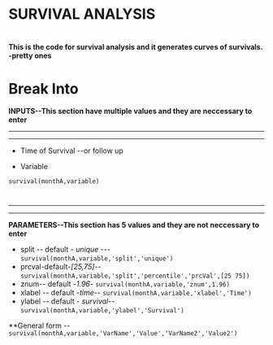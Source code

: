 ﻿# SURVIVAL ANALYSIS #**This is the code for  survival analysis and it generates curves of survivals. -pretty ones**### Break Into**INPUTS--This section have multiple values and they are neccessary to enter*********** Time of Survival --or follow up* Variable `survival(monthA,variable)`#**** ********* **PARAMETERS--This section has 5 values and they are not neccessary to enter*** split -- default -  *unique* --- `survival(monthA,variable,'split','unique')`* prcval-default-*[25,75]*-- `survival(monthA,variable,'split','percentile','prcVal',[25 75])`* znum-- default   -*1.96*- `survival(monthA,variable,'znum',1.96)`* xlabel -- default  -*time*-- `survival(monthA,variable,'xlabel','Time')`* ylabel -- default - *survival*-- `survival(monthA,variable,'ylabel','Survival')`**General form -- `survival(monthA,variable,'VarName','Value','VarName2','Value2')`